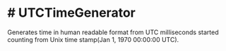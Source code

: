 # # UTCTimeGenerator

Generates time in human readable format from UTC milliseconds started counting from Unix time stamp(Jan 1, 1970 00:00:00 UTC).
